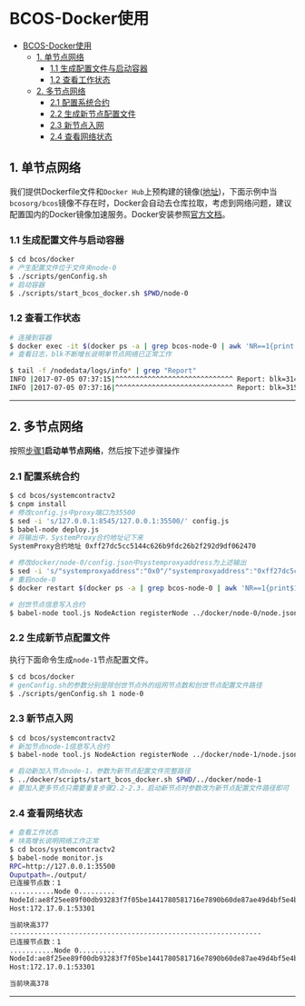 # BCOS-Docker使用
<!-- TOC -->

- [BCOS-Docker使用](#bcos-docker使用)
    - [1. 单节点网络](#1-单节点网络)
        - [1.1 生成配置文件与启动容器](#11-生成配置文件与启动容器)
        - [1.2 查看工作状态](#12-查看工作状态)
    - [2. 多节点网络](#2-多节点网络)
        - [2.1 配置系统合约](#21-配置系统合约)
        - [2.2 生成新节点配置文件](#22-生成新节点配置文件)
        - [2.3 新节点入网](#23-新节点入网)
        - [2.4 查看网络状态](#24-查看网络状态)

<!-- /TOC -->

## 1. 单节点网络

我们提供Dockerfile文件和`Docker Hub`上预构建的镜像([地址][bcos-docker])，下面示例中当`bcosorg/bcos`镜像不存在时，Docker会自动去仓库拉取，考虑到网络问题，建议配置国内的Docker镜像加速服务。Docker安装参照[官方文档][Docker-Install]。

### 1.1 生成配置文件与启动容器

```bash
$ cd bcos/docker 
# 产生配置文件位于文件夹node-0
$ ./scripts/genConfig.sh
# 启动容器
$ ./scripts/start_bcos_docker.sh $PWD/node-0
```

### 1.2 查看工作状态

```bash
# 连接到容器
$ docker exec -it $(docker ps -a | grep bcos-node-0 | awk 'NR==1{print $1}') sh
# 查看日志，blk不断增长说明单节点网络已正常工作

$ tail -f /nodedata/logs/info* | grep "Report"
INFO |2017-07-05 07:37:15|^^^^^^^^^^^^^^^^^^^^^^^^^^^^^ Report: blk=314,hash=881cff6fe6f7f8863ee3f9ba6cffa69614337d15523f6a4332503b4b6879b6fe,idx=0, Next: blk=315
INFO |2017-07-05 07:37:16|^^^^^^^^^^^^^^^^^^^^^^^^^^^^^ Report: blk=315,hash=2aede959eabe75405ef2a7b718111e9bf32aa047c3b1d5b6d173a25c228fea96,idx=0, Next: blk=316
```

*********************************************************

## 2. 多节点网络

按照[步骤1](#1-单节点网络)**启动单节点网络**，然后按下述步骤操作

### 2.1 配置系统合约

```bash
$ cd bcos/systemcontractv2
$ cnpm install
# 修改config.js中proxy端口为35500
$ sed -i 's/127.0.0.1:8545/127.0.0.1:35500/' config.js
$ babel-node deploy.js
# 将输出中，SystemProxy合约地址记下来
SystemProxy合约地址 0xff27dc5cc5144c626b9fdc26b2f292d9df062470

# 修改docker/node-0/config.json中systemproxyaddress为上述输出
$ sed -i 's/"systemproxyaddress":"0x0"/"systemproxyaddress":"0xff27dc5cc5144c626b9fdc26b2f292d9df062470"/' ../docker/node-0/config.json
# 重启node-0
$ docker restart $(docker ps -a | grep bcos-node-0 | awk 'NR==1{print$1}')

# 创世节点信息写入合约
$ babel-node tool.js NodeAction registerNode ../docker/node-0/node.json 
```

### 2.2 生成新节点配置文件

执行下面命令生成`node-1`节点配置文件。

```bash
$ cd bcos/docker
# genConfig.sh的参数分别是除创世节点外的组网节点数和创世节点配置文件路径
$ ./scripts/genConfig.sh 1 node-0
```

### 2.3 新节点入网

```bash
$ cd bcos/systemcontractv2
# 新加节点node-1信息写入合约
$ babel-node tool.js NodeAction registerNode ../docker/node-1/node.json 

# 启动新加入节点node-1，参数为新节点配置文件完整路径
$ ../docker/scripts/start_bcos_docker.sh $PWD/../docker/node-1 
# 要加入更多节点只需要重复步骤2.2-2.3，启动新节点时参数改为新节点配置文件路径即可
```

### 2.4 查看网络状态

```bash
# 查看工作状态
# 块高增长说明网络工作正常
$ cd bcos/systemcontractv2
$ babel-node monitor.js
RPC=http://127.0.0.1:35500
Ouputpath=./output/
已连接节点数：1
...........Node 0.........
NodeId:ae8f25ee89f00db93283f7f05be1441780581716e7890b60de87ae49d4bf5e4b4436f496780c10dbed8f85d819a3e2333ef7dcd06bc114ea98ef827cf074d8f3
Host:172.17.0.1:53301

当前块高377
--------------------------------------------------------------
已连接节点数：1
...........Node 0.........
NodeId:ae8f25ee89f00db93283f7f05be1441780581716e7890b60de87ae49d4bf5e4b4436f496780c10dbed8f85d819a3e2333ef7dcd06bc114ea98ef827cf074d8f3
Host:172.17.0.1:53301

当前块高378
```

*********************************************************
[Docker-Install]:https://docs.docker.com/engine/installation/
[official mirror]:https://docs.docker.com/registry/recipes/mirror/#configure-the-docker-daemon
[docker-accelerate]:https://yq.aliyun.com/articles/29941?spm=5176.100239.blogcont7695.18.jyYdbj
[bcos-docker]:https://hub.docker.com/r/bcosorg/bcos/
